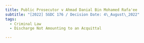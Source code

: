 ```yaml
---
title: Public Prosecutor v Ahmad Danial Bin Mohamed Rafa'ee
subtitle: "[2022] SGDC 176 / Decision Date: 4\_August\_2022"
tags:
  - Criminal Law
  - Discharge Not Amounting to an Acquittal

---
```

